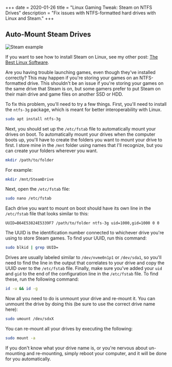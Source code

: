 +++
date = 2020-01-26
title = "Linux Gaming Tweak: Steam on NTFS Drives"
description = "Fix issues with NTFS-formatted hard drives with Linux and Steam."
+++

## Auto-Mount Steam Drives

![Steam example](https://img.cleberg.io/blog/007-the-best-linux-software/steam.png "Steam example")

If you want to see how to install Steam on Linux, see my other
post: [The Best Linux Software](the-best-linux-software/).

Are you having trouble launching games, even though they've installed correctly? This may happen if you're storing your
games on an NTFS-formatted drive. This shouldn't be an issue if you're storing your games on the same drive that Steam
is on, but some gamers prefer to put Steam on their main drive and game files on another SSD or HDD.

To fix this problem, you'll need to try a few things. First, you'll need to install the `ntfs-3g` package, which is
meant for better interoperability with Linux.

```bash
sudo apt install ntfs-3g
```

Next, you should set up the `/etc/fstab` file to automatically mount your drives on boot. To automatically mount your
drives when the computer boots up, you'll have to create the folders you want to mount your drive to first. I store mine
in the `/mnt` folder using names that I'll recognize, but you can create your folders wherever you want.

```bash
mkdir /path/to/folder
```

For example:

```bash
mkdir /mnt/SteamDrive
```

Next, open the `/etc/fstab` file:

```bash
sudo nano /etc/fstab
```

Each drive you want to mount on boot should have its own line in the `/etc/fstab` file that looks similar to this:

```config
UUID=B64E53824E5339F7 /path/to/folder ntfs-3g uid=1000,gid=1000 0 0
```

The UUID is the identification number connected to whichever drive you're using to store Steam games. To find your UUID,
run this command:

```bash
sudo blkid | grep UUID=
```

Drives are usually labeled similar to `/dev/nvme0n1p1` or `/dev/sda1`, so you'll need to find the line in the output
that correlates to your drive and copy the UUID over to the `/etc/fstab` file. Finally, make sure you've added
your `uid` and `gid` to the end of the configuration line in the `/etc/fstab` file. To find these, run the following
command:

```bash
id -u && id -g
```

Now all you need to do is unmount your drive and re-mount it. You can unmount the drive by doing this (be sure to use
the correct drive name here):

```bash
sudo umount /dev/sdxX
```

You can re-mount all your drives by executing the following:

```bash
sudo mount -a
```

If you don't know what your drive name is, or you're nervous about un-mounting and re-mounting, simply reboot your
computer, and it will be done for you automatically.
